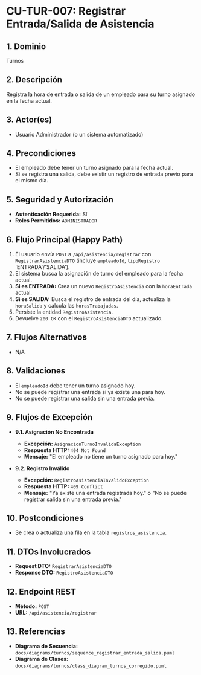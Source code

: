 # CU-TUR-007: Registrar Entrada/Salida de Asistencia

## 1. Dominio
Turnos

## 2. Descripción
Registra la hora de entrada o salida de un empleado para su turno asignado en la fecha actual.

## 3. Actor(es)
*   Usuario Administrador (o un sistema automatizado)

## 4. Precondiciones
*   El empleado debe tener un turno asignado para la fecha actual.
*   Si se registra una salida, debe existir un registro de entrada previo para el mismo día.

## 5. Seguridad y Autorización
*   **Autenticación Requerida:** Sí
*   **Roles Permitidos:** `ADMINISTRADOR`

## 6. Flujo Principal (Happy Path)
1.  El usuario envía `POST` a `/api/asistencia/registrar` con `RegistrarAsistenciaDTO` (incluye `empleadoId`, `tipoRegistro` 'ENTRADA'/'SALIDA').
2.  El sistema busca la asignación de turno del empleado para la fecha actual.
3.  **Si es ENTRADA:** Crea un nuevo `RegistroAsistencia` con la `horaEntrada` actual.
4.  **Si es SALIDA:** Busca el registro de entrada del día, actualiza la `horaSalida` y calcula las `horasTrabajadas`.
5.  Persiste la entidad `RegistroAsistencia`.
6.  Devuelve `200 OK` con el `RegistroAsistenciaDTO` actualizado.

## 7. Flujos Alternativos
*   N/A

## 8. Validaciones
*   El `empleadoId` debe tener un turno asignado hoy.
*   No se puede registrar una entrada si ya existe una para hoy.
*   No se puede registrar una salida sin una entrada previa.

## 9. Flujos de Excepción

*   **9.1. Asignación No Encontrada**
    *   **Excepción:** `AsignacionTurnoInvalidaException`
    *   **Respuesta HTTP:** `404 Not Found`
    *   **Mensaje:** "El empleado no tiene un turno asignado para hoy."

*   **9.2. Registro Inválido**
    *   **Excepción:** `RegistroAsistenciaInvalidoException`
    *   **Respuesta HTTP:** `409 Conflict`
    *   **Mensaje:** "Ya existe una entrada registrada hoy." o "No se puede registrar salida sin una entrada previa."

## 10. Postcondiciones
*   Se crea o actualiza una fila en la tabla `registros_asistencia`.

## 11. DTOs Involucrados
*   **Request DTO:** `RegistrarAsistenciaDTO`
*   **Response DTO:** `RegistroAsistenciaDTO`

## 12. Endpoint REST
*   **Método:** `POST`
*   **URL:** `/api/asistencia/registrar`

## 13. Referencias
*   **Diagrama de Secuencia:** `docs/diagrams/turnos/sequence_registrar_entrada_salida.puml`
*   **Diagrama de Clases:** `docs/diagrams/turnos/class_diagram_turnos_corregido.puml`
